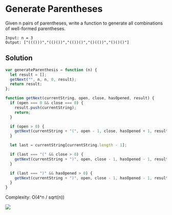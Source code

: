 # Generate Parentheses

Given n pairs of parentheses, write a function to generate all combinations of well-formed parentheses.

```
Input: n = 3
Output: ["((()))","(()())","(())()","()(())","()()()"]
```

## Solution

```js
var generateParenthesis = function (n) {
  let result = [];
  getNext("", n, n, 0, result);
  return result;
};

function getNext(currentString, open, close, hasOpened, result) {
  if (open === 0 && close === 0) {
    result.push(currentString);
    return;
  }

  if (open > 0) {
    getNext(currentString + "(", open - 1, close, hasOpened + 1, result);
  }

  let last = currentString[currentString.length - 1];

  if (last === "(" && close > 0) {
    getNext(currentString + ")", open, close - 1, hasOpened - 1, result);
  }

  if (last === ")" && hasOpened > 0) {
    getNext(currentString + ")", open, close - 1, hasOpened - 1, result);
  }
}
```

Complexity: O(4^n / sqrt(n))

![](https://media0.giphy.com/media/j0gQA2VD38NKc9rc8y/giphy.gif)
